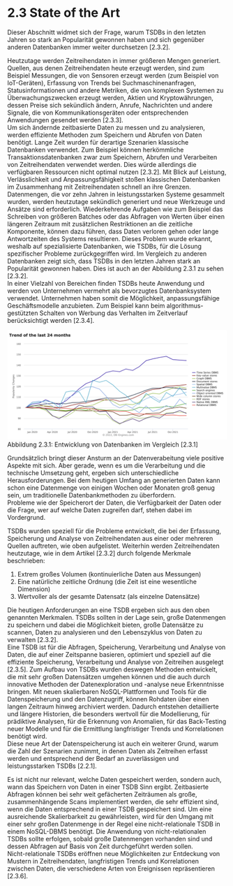 # 2.3 State of the Art

Dieser Abschnitt widmet sich der Frage, warum TSDBs in den letzten Jahren so stark an Popularität gewonnen haben und sich gegenüber anderen Datenbanken immer weiter durchsetzen [2.3.2].

Heutzutage werden Zeitreihendaten in immer größeren Mengen generiert. Quellen, aus denen Zeitreihendaten heute erzeugt werden, sind zum Beispiel Messungen, die von Sensoren erzeugt werden (zum Beispiel von IoT-Geräten), Erfassung von Trends bei Suchmaschinenanfragen, Statusinformationen und andere Metriken, die von komplexen Systemen zu Überwachungszwecken erzeugt werden, Aktien und Kryptowährungen, dessen Preise sich sekündlich ändern, Anrufe, Nachrichten und andere Signale, die von Kommunikationsgeräten oder entsprechenden Anwendungen gesendet werden [2.3.3].  
Um sich ändernde zeitbasierte Daten zu messen und zu analysieren, werden effiziente Methoden zum Speichern und Abrufen von Daten benötigt.
Lange Zeit wurden für derartige Szenarien klassische Datenbanken verwendet. Zum Beispiel können herkömmliche Transaktionsdatenbanken zwar zum Speichern, Abrufen und Verarbeiten von Zeitreihendaten verwendet werden. Dies würde allerdings die verfügbaren Ressourcen nicht optimal nutzen [2.3.2].
Mit Blick auf Leistung, Verlässlichkeit und Anpassungsfähigkeit stoßen klassischen Datenbanken im Zusammenhang mit Zeitreihendaten schnell an ihre Grenzen.
Datenmengen, die vor zehn Jahren in leistungsstarken Systeme gesammelt wurden, werden heutzutage sekündlich generiert und neue Werkzeuge und Ansätze sind erforderlich.
Wiederkehrende Aufgaben wie zum Beispiel das Schreiben von größeren Batches oder das Abfragen von Werten über einen längeren Zeitraum mit zusätzlichen Restriktionen an die zeitliche Komponente, können dazu führen, dass Daten verloren gehen oder lange Antwortzeiten des Systems resultieren.
Dieses Problem wurde erkannt, weshalb auf spezialisierte Datenbanken, wie TSDBs, für die Lösung spezifischer Probleme zurückgegriffen wird.
Im Vergleich zu anderen Datenbanken zeigt sich, dass TSDBs in den letzten Jahren stark an Popularität gewonnen haben. Dies ist auch an der Abbildung 2.3.1 zu sehen [2.3.2].  
In einer Vielzahl von Bereichen finden TSDBs heute Anwendung und werden von Unternehmen vermehrt als bevorzugtes Datenbanksystem verwendet. Unternehmen haben somit die Möglichkeit, anpassungsfähige Geschäftsmodelle anzubieten. Zum Beispiel kann beim algorithmus-gestützten Schalten von Werbung das Verhalten im Zeitverlauf berücksichtigt werden [2.3.4].

![Entwicklung von TSDB der letzten 2 Jahre](../images/entwicklung_tsdb.png) 
Abbildung 2.3.1: Entwicklung von Datenbanken im Vergleich [2.3.1]
 
Grundsätzlich bringt dieser Ansturm an der Datenverabeitung viele positive Aspekte mit sich. Aber gerade, wenn es um die Verarbeitung und die technische Umsetzung geht, ergeben sich unterschiedliche Herausforderungen.
Bei dem heutigen Umfang an generierten Daten kann schon eine Datenmenge von einigen Wochen oder Monaten groß genug sein, um traditionelle Datenbankmethoden zu überfordern.  
Probleme wie der Speicherort der Daten, die Verfügbarkeit der Daten oder die Frage, wer auf welche Daten zugreifen darf, stehen dabei im Vordergrund.

TSDBs wurden speziell für die Probleme entwickelt, die bei der Erfassung, Speicherung und Analyse von Zeitreihendaten aus einer oder mehreren Quellen auftreten, wie oben aufgelistet.
Weiterhin werden Zeitreihendaten heutzutage, wie in dem Artikel [2.3.2] durch folgende Merkmale beschrieben:
 
1. 	Extrem großes Volumen (kontinuierliche Daten aus Messungen)
2. 	Eine natürliche zeitliche Ordnung (die Zeit ist eine wesentliche Dimension)
3. 	Wertvoller als der gesamte Datensatz (als einzelne Datensätze)
 
Die heutigen Anforderungen an eine TSDB ergeben sich aus den oben genannten Merkmalen. TSDBs sollten in der Lage sein, große Datenmengen zu speichern und dabei die Möglichkeit bieten, große Datensätze zu scannen, Daten zu analysieren und den Lebenszyklus von Daten zu verwalten [2.3.2].  
Eine TSDB ist für die Abfragen, Speicherung, Verarbeitung und Analyse von Daten, die auf einer Zeitspanne basieren, optimiert und speziell auf die effiziente Speicherung, Verarbeitung und Analyse von Zeitreihen ausgelegt [2.3.5].
Zum Aufbau von TSDBs wurden deswegen Methoden entwickelt, die mit sehr großen Datensätzen umgehen können und die auch durch innovative Methoden der Datenexploration und -analyse neue Erkenntnisse bringen. 
Mit neuen skalierbaren NoSQL-Plattformen und Tools für die Datenspeicherung und den Datenzugriff, können Rohdaten über einen langen Zeitraum hinweg archiviert werden.
Dadurch entstehen detaillierte und längere Historien, die besonders wertvoll für die Modellierung, für prädiktive Analysen, für die Erkennung von Anomalien, für das Back-Testing neuer Modelle und für die Ermittlung langfristiger Trends und Korrelationen benötigt wird.  
Diese neue Art der Datenspeicherung ist auch ein weiterer Grund, warum die Zahl der Szenarien zunimmt, in denen Daten als Zeitreihen erfasst werden und entsprechend der Bedarf an zuverlässigen und leistungsstarken TSDBs [2.2.1].  

Es ist nicht nur relevant, welche Daten gespeichert werden, sondern auch, wann das Speichern von Daten in einer TSDB Sinn ergibt.
Zeitbasierte Abfragen können bei sehr weit gefächerten Zeiträumen als große, zusammenhängende Scans implementiert werden, die sehr effizient sind, wenn die Daten entsprechend in einer TSDB gespeichert sind.
Um eine ausreichende Skalierbarkeit zu gewährleisten, wird für den Umgang mit einer sehr großen Datenmenge in der Regel eine nicht-relationale TSDB in einem NoSQL-DBMS benötigt.
Die Anwendung von nicht-relationalen TSDBs sollte erfolgen, sobald große Datenmengen vorhanden sind und dessen Abfragen auf Basis von Zeit durchgeführt werden sollen.  
Nicht-relationale TSDBs eröffnen neue Möglichkeiten zur Entdeckung von Mustern in Zeitreihendaten, langfristigen Trends und Korrelationen zwischen Daten, die verschiedene Arten von Ereignissen repräsentieren [2.3.6].  
